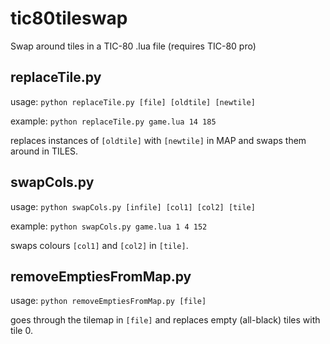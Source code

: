 # tic80tileswap

Swap around tiles in a TIC-80 .lua file (requires TIC-80 pro)

## replaceTile.py

usage: `python replaceTile.py [file] [oldtile] [newtile]`

example: `python replaceTile.py game.lua 14 185`

replaces instances of `[oldtile]` with `[newtile]` in MAP and swaps them around in TILES.

## swapCols.py

usage: `python swapCols.py [infile] [col1] [col2] [tile]`

example: `python swapCols.py game.lua 1 4 152`

swaps colours `[col1]` and `[col2]` in `[tile]`.

## removeEmptiesFromMap.py

usage: `python removeEmptiesFromMap.py [file]`

goes through the tilemap in `[file]` and replaces empty (all-black) tiles with tile 0.

